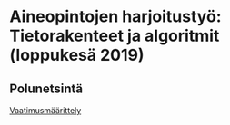 # Aineopintojen harjoitustyö: Tietorakenteet ja algoritmit (loppukesä 2019)

## Polunetsintä

[Vaatimusmäärittely](https://github.com/magael/aastaar/blob/master/documentation/maarittely.md)
